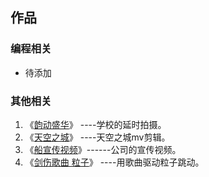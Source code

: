 
## 作品

### 编程相关

- 待添加

### 其他相关

1. 《[韵动盛华](http://v.youku.com/v_show/id_XNjk3OTg3MDcy.html?from=y1.7-1.2)》 ----学校的延时拍摄。
2. 《[天空之城](http://v.youku.com/v_show/id_XNzI5Nzc1NTM2.html?from=y1.7-1.2)》 ----天空之城mv剪辑。
3. 《[船宣传视频](http://v.youku.com/v_show/id_XMTQyMzQzNTA2NA==.html)》------公司的宣传视频。
4. 《[剑伤歌曲 粒子](http://v.youku.com/v_show/id_XNzU3MDQxMDky.html?from=y1.7-1.2)》 ----用歌曲驱动粒子跳动。